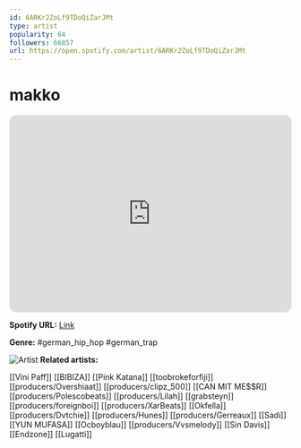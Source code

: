 ```yaml
---
id: 6ARKr2ZoLf9TDoQiZarJMt
type: artist
popularity: 64
followers: 66857
url: https://open.spotify.com/artist/6ARKr2ZoLf9TDoQiZarJMt
---
```

# makko

<iframe style="border-radius:12px" src="https://open.spotify.com/embed/artist/6ARKr2ZoLf9TDoQiZarJMt" width="100%" height="352" frameBorder="0" allowfullscreen="" allow="autoplay; clipboard-write; encrypted-media; fullscreen; picture-in-picture" loading="lazy"></iframe>

**Spotify URL:** [Link](https://open.spotify.com/artist/6ARKr2ZoLf9TDoQiZarJMt)

**Genre:**  #german_hip_hop #german_trap

![Artist](https://i.scdn.co/image/ab6761610000e5ebe70cbed0ea6621313b5f89f8)
**Related artists:**

[[Vini Paff]]
[[BIBIZA]]
[[Pink Katana]]
[[toobrokeforfiji]]
[[producers/Overshiaat]]
[[producers/clipz_500]]
[[CAN MIT ME$$R]]
[[producers/Polescobeats]]
[[producers/Lilah]]
[[grabsteyn]]
[[producers/foreignboi]]
[[producers/XarBeats]]
[[Okfella]]
[[producers/Dvtchie]]
[[producers/Hunes]]
[[producers/Gerreaux]]
[[Sadi]]
[[YUN MUFASA]]
[[Ocboyblau]]
[[producers/Vvsmelody]]
[[Sin Davis]]
[[Endzone]]
[[Lugatti]]
